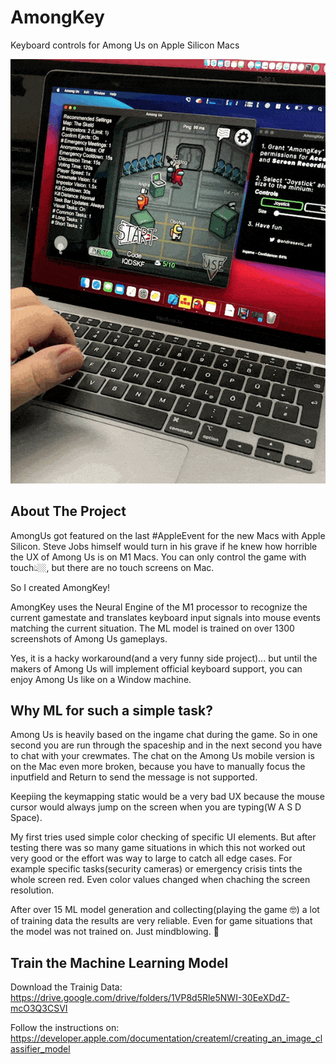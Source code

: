 # AmongKey
Keyboard controls for Among Us on Apple Silicon Macs

[![AmongKey Demo](preview.gif)](https://youtu.be/GfeaROHHPgs)
## About The Project

AmongUs got featured on the last #AppleEvent for the new Macs with Apple Silicon. Steve Jobs himself would turn in his grave if he knew how horrible the UX of Among Us is on M1 Macs. You can only control the game with touch👆🏼, but there are no touch screens on Mac. 

So I created AmongKey!  

AmongKey uses the Neural Engine of the M1 processor to recognize the current gamestate and translates keyboard input signals into mouse events matching the current situation. The ML model is trained on over 1300 screenshots of Among Us gameplays.

Yes, it is a hacky workaround(and a very funny side project)... but until the makers of Among Us will implement official keyboard support, you can enjoy Among Us like on a Window machine.

## Why ML for such a simple task?

Among Us is heavily based on the ingame chat during the game. So in one second you are run through the spaceship and in the next second you have to chat with your crewmates.
The chat on the Among Us mobile version is on the Mac even more broken, because you have to manually focus the inputfield and Return to send the message is not supported.

Keepiing the keymapping static would be a very bad UX because the mouse cursor would always jump on the screen when you are typing(W A S D Space).

My first tries used simple color checking of specific UI elements. But after testing there was so many game situations in which this not worked out very good or the 
effort was way to large to catch all edge cases. For example specific tasks(security cameras) or emergency crisis tints the whole screen red. Even color values changed when chaching the screen resolution.

After over 15 ML model generation and collecting(playing the game 🤓) a lot of training data the results are very reliable. Even for game situations that the model was not trained on. Just mindblowing. 🤯

## Train the Machine Learning Model

Download the Trainig Data: 
https://drive.google.com/drive/folders/1VP8d5Rle5NWI-30EeXDdZ-mcO3Q3CSVI

Follow the instructions on:
https://developer.apple.com/documentation/createml/creating_an_image_classifier_model